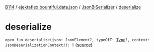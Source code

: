 [B114](../../index.md) / [ejektaflex.bountiful.data.json](../index.md) / [JsonBiSerializer](index.md) / [deserialize](./deserialize.md)

# deserialize

`open fun deserialize(json: JsonElement?, typeOfT: `[`Type`](https://docs.oracle.com/javase/8/docs/api/java/lang/reflect/Type.html)`?, context: JsonDeserializationContext?): T` [(source)](https://github.com/ejektaflex/Bountiful/tree/develop/src/main/kotlin/ejektaflex/bountiful/data/json/JsonBiSerializer.kt#L8)